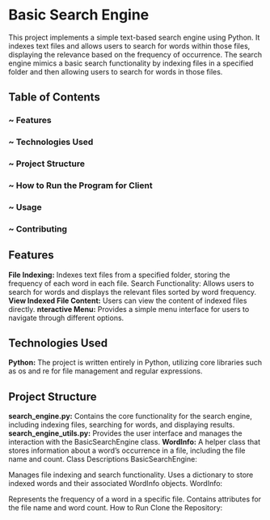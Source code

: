 # Basic Search Engine

This project implements a simple text-based search engine using Python. It indexes text files and allows users to search for words within those files, displaying the relevance based on the frequency of occurrence. The search engine mimics a basic search functionality by indexing files in a specified folder and then allowing users to search for words in those files.

## Table of Contents

### ~ Features
### ~ Technologies Used
### ~ Project Structure
### ~ How to Run the Program for Client
### ~ Usage
### ~ Contributing

## Features
**File Indexing:** Indexes text files from a specified folder, storing the frequency of each word in each file.
Search Functionality: Allows users to search for words and displays the relevant files sorted by word frequency.
**View Indexed File Content:** Users can view the content of indexed files directly.
**nteractive Menu:** Provides a simple menu interface for users to navigate through different options.

## Technologies Used
**Python:** The project is written entirely in Python, utilizing core libraries such as os and re for file management and regular expressions.

## Project Structure
**search_engine.py:** Contains the core functionality for the search engine, including indexing files, searching for words, and displaying results.
**search_engine_utils.py:** Provides the user interface and manages the interaction with the BasicSearchEngine class.
**WordInfo:** A helper class that stores information about a word’s occurrence in a file, including the file name and count.
Class Descriptions
BasicSearchEngine:

Manages file indexing and search functionality.
Uses a dictionary to store indexed words and their associated WordInfo objects.
WordInfo:

Represents the frequency of a word in a specific file.
Contains attributes for the file name and word count.
How to Run
Clone the Repository:
